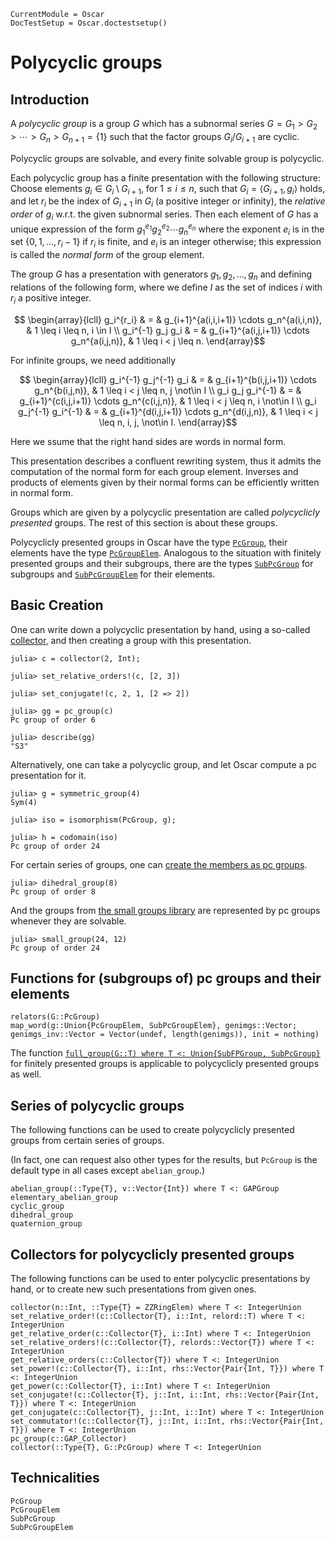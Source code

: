 ```@meta
CurrentModule = Oscar
DocTestSetup = Oscar.doctestsetup()
```

# Polycyclic groups

## Introduction

A *polycyclic group* is a group $G$ which has a subnormal series
$G = G_1 > G_2 > \cdots > G_n > G_{n+1} = \{ 1 \}$
such that the factor groups $G_i/G_{i+1}$ are cyclic.

Polycyclic groups are solvable, and every finite solvable group is polycyclic.

Each polycyclic group has a finite presentation with the following structure:
Choose elements $g_i \in G_i \setminus G_{i+1}$, for $1 \leq i \leq n$,
such that $G_i = \langle G_{i+1}, g_i \rangle$ holds,
and let $r_i$ be the index of $G_{i+1}$ in $G_i$ (a positive integer or
infinity), the *relative order* of $g_i$ w.r.t. the given subnormal series.
Then each element of $G$ has a unique expression of the form
$g_1^{e_1} g_2^{e_2} \cdots g_n^{e_n}$ where the exponent $e_i$ is in
the set $\{ 0, 1, \ldots, r_i-1 \}$ if $r_i$ is finite, and $e_i$ is an
integer otherwise; this expression is called the *normal form*
of the group element.

The group $G$ has a presentation with generators $g_1, g_2, \ldots, g_n$
and defining relations of the following form,
where we define $I$ as the set of indices $i$ with $r_i$ a positive integer.

```math
   \begin{array}{lcll}
      g_i^{r_i} & = & g_{i+1}^{a(i,i,i+1)} \cdots g_n^{a(i,i,n)}, &
         1 \leq i \leq n, i \in I \\
      g_i^{-1} g_j g_i & = & g_{i+1}^{a(i,j,i+1)} \cdots g_n^{a(i,j,n)}, &
         1 \leq i < j \leq n.
   \end{array}
```

For infinite groups, we need additionally

```math
   \begin{array}{lcll}
      g_i^{-1} g_j^{-1} g_i & = & g_{i+1}^{b(i,j,i+1)} \cdots g_n^{b(i,j,n)}, &
         1 \leq i < j \leq n, j \not\in I \\
      g_i g_j g_i^{-1} & = & g_{i+1}^{c(i,j,i+1)} \cdots g_n^{c(i,j,n)}, &
         1 \leq i < j \leq n, i \not\in I \\
      g_i g_j^{-1} g_i^{-1} & = & g_{i+1}^{d(i,j,i+1)} \cdots g_n^{d(i,j,n)}, &
         1 \leq i < j \leq n, i, j, \not\in I.
   \end{array}
```

Here we ssume that the right hand sides are words in normal form.

This presentation describes a confluent rewriting system,
thus it admits the computation of the normal form for each group element.
Inverses and products of elements given by their normal forms
can be efficiently written in normal form.

Groups which are given by a polycyclic presentation are called
*polycyclicly presented* groups.
The rest of this section is about these groups.

Polycyclicly presented groups in Oscar have the type [`PcGroup`](@ref),
their elements have the type [`PcGroupElem`](@ref).
Analogous to the situation with finitely presented groups and their subgroups,
there are the types [`SubPcGroup`](@ref) for subgroups
and [`SubPcGroupElem`](@ref) for their elements.

## Basic Creation

One can write down a polycyclic presentation by hand, using a so-called
[collector](@ref "Collectors for polycyclicly presented groups"),
and then creating a group with this presentation.

```jldoctest
julia> c = collector(2, Int);

julia> set_relative_orders!(c, [2, 3])

julia> set_conjugate!(c, 2, 1, [2 => 2])

julia> gg = pc_group(c)
Pc group of order 6

julia> describe(gg)
"S3"
```

Alternatively, one can take a polycyclic group,
and let Oscar compute a pc presentation for it.

```jldoctest
julia> g = symmetric_group(4)
Sym(4)

julia> iso = isomorphism(PcGroup, g);

julia> h = codomain(iso)
Pc group of order 24
```

For certain series of groups, one can
[create the members as pc groups](@ref "Series of polycyclic groups").

```jldoctest
julia> dihedral_group(8)
Pc group of order 8
```

And the groups from [the small groups library](@ref "Groups of small order")
are represented by pc groups whenever they are solvable.

```jldoctest
julia> small_group(24, 12)
Pc group of order 24
```

## Functions for (subgroups of) pc groups and their elements

```@docs
relators(G::PcGroup)
map_word(g::Union{PcGroupElem, SubPcGroupElem}, genimgs::Vector; genimgs_inv::Vector = Vector(undef, length(genimgs)), init = nothing)
```

The function
[`full_group(G::T) where T <: Union{SubFPGroup, SubPcGroup}`](@ref)
for finitely presented groups is applicable to polycyclicly presented groups
as well.

## Series of polycyclic groups

The following functions can be used to create polycyclicly presented groups
from certain series of groups.

(In fact, one can request also other types for the results,
but `PcGroup` is the default type in all cases except `abelian_group`.)

```@docs
abelian_group(::Type{T}, v::Vector{Int}) where T <: GAPGroup
elementary_abelian_group
cyclic_group
dihedral_group
quaternion_group
```

## Collectors for polycyclicly presented groups

The following functions can be used to enter polycyclic presentations
by hand, or to create new such presentations from given ones.

```@docs
collector(n::Int, ::Type{T} = ZZRingElem) where T <: IntegerUnion
set_relative_order!(c::Collector{T}, i::Int, relord::T) where T <: IntegerUnion
get_relative_order(c::Collector{T}, i::Int) where T <: IntegerUnion
set_relative_orders!(c::Collector{T}, relords::Vector{T}) where T <: IntegerUnion
get_relative_orders(c::Collector{T}) where T <: IntegerUnion
set_power!(c::Collector{T}, i::Int, rhs::Vector{Pair{Int, T}}) where T <: IntegerUnion
get_power(c::Collector{T}, i::Int) where T <: IntegerUnion
set_conjugate!(c::Collector{T}, j::Int, i::Int, rhs::Vector{Pair{Int, T}}) where T <: IntegerUnion
get_conjugate(c::Collector{T}, j::Int, i::Int) where T <: IntegerUnion
set_commutator!(c::Collector{T}, j::Int, i::Int, rhs::Vector{Pair{Int, T}}) where T <: IntegerUnion
pc_group(c::GAP_Collector)
collector(::Type{T}, G::PcGroup) where T <: IntegerUnion
```

## Technicalities

```@docs
PcGroup
PcGroupElem
SubPcGroup
SubPcGroupElem
```
